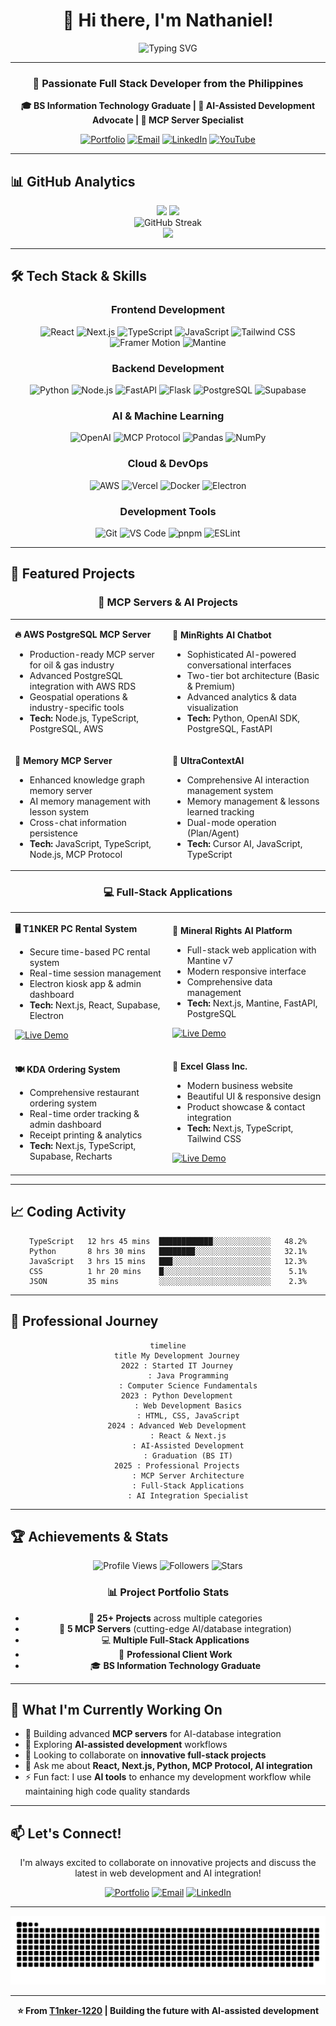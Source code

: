 <div align="center">

# 👋 Hi there, I'm Nathaniel!

<img src="https://readme-typing-svg.herokuapp.com?font=Fira+Code&size=28&duration=3000&pause=1000&color=00D8FF&center=true&vCenter=true&width=600&lines=Full+Stack+Developer;AI-Assisted+Development+Expert;MCP+Server+Architect;Python+%26+TypeScript+Enthusiast;Building+the+Future+with+AI" alt="Typing SVG" />

</div>

---

<div align="center">

### 🚀 **Passionate Full Stack Developer from the Philippines**

**🎓 BS Information Technology Graduate | 🌟 AI-Assisted Development Advocate | 🔧 MCP Server Specialist**

[![Portfolio](https://img.shields.io/badge/Portfolio-FF5722?style=for-the-badge&logo=google-chrome&logoColor=white)](https://portfolio-marquez.vercel.app)
[![Email](https://img.shields.io/badge/Email-D14836?style=for-the-badge&logo=gmail&logoColor=white)](mailto:marquezjohnnathanieljade@gmail.com)
[![LinkedIn](https://img.shields.io/badge/LinkedIn-0077B5?style=for-the-badge&logo=linkedin&logoColor=white)](https://www.linkedin.com/in/john-nathaniel-marquez-866522334)
[![YouTube](https://img.shields.io/badge/YouTube-FF0000?style=for-the-badge&logo=youtube&logoColor=white)](https://www.youtube.com/@t1nkergaming731)

</div>

---

## 📊 **GitHub Analytics**

<div align="center">
  <img height="180em" src="https://github-readme-stats.vercel.app/api?username=T1nker-1220&show_icons=true&theme=tokyonight&include_all_commits=true&count_private=true"/>
  <img height="180em" src="https://github-readme-stats.vercel.app/api/top-langs/?username=T1nker-1220&layout=compact&langs_count=8&theme=tokyonight"/>
</div>

<div align="center">
  <img src="https://github-readme-streak-stats.herokuapp.com/?user=T1nker-1220&theme=tokyonight" alt="GitHub Streak" />
</div>

<div align="center">
  <img src="https://github-readme-activity-graph.vercel.app/graph?username=T1nker-1220&theme=tokyo-night&hide_border=true" />
</div>

---

## 🛠️ **Tech Stack & Skills**

<div align="center">

### **Frontend Development**
![React](https://img.shields.io/badge/React-20232A?style=for-the-badge&logo=react&logoColor=61DAFB)
![Next.js](https://img.shields.io/badge/Next.js-000000?style=for-the-badge&logo=next.js&logoColor=white)
![TypeScript](https://img.shields.io/badge/TypeScript-007ACC?style=for-the-badge&logo=typescript&logoColor=white)
![JavaScript](https://img.shields.io/badge/JavaScript-F7DF1E?style=for-the-badge&logo=javascript&logoColor=black)
![Tailwind CSS](https://img.shields.io/badge/Tailwind_CSS-38B2AC?style=for-the-badge&logo=tailwind-css&logoColor=white)
![Framer Motion](https://img.shields.io/badge/Framer_Motion-0055FF?style=for-the-badge&logo=framer&logoColor=white)
![Mantine](https://img.shields.io/badge/Mantine-339AF0?style=for-the-badge&logo=mantine&logoColor=white)

### **Backend Development**
![Python](https://img.shields.io/badge/Python-3776AB?style=for-the-badge&logo=python&logoColor=white)
![Node.js](https://img.shields.io/badge/Node.js-43853D?style=for-the-badge&logo=node.js&logoColor=white)
![FastAPI](https://img.shields.io/badge/FastAPI-009688?style=for-the-badge&logo=fastapi&logoColor=white)
![Flask](https://img.shields.io/badge/Flask-000000?style=for-the-badge&logo=flask&logoColor=white)
![PostgreSQL](https://img.shields.io/badge/PostgreSQL-316192?style=for-the-badge&logo=postgresql&logoColor=white)
![Supabase](https://img.shields.io/badge/Supabase-3ECF8E?style=for-the-badge&logo=supabase&logoColor=white)

### **AI & Machine Learning**
![OpenAI](https://img.shields.io/badge/OpenAI-412991?style=for-the-badge&logo=openai&logoColor=white)
![MCP Protocol](https://img.shields.io/badge/MCP_Protocol-FF4154?style=for-the-badge&logo=protocol&logoColor=white)
![Pandas](https://img.shields.io/badge/Pandas-150458?style=for-the-badge&logo=pandas&logoColor=white)
![NumPy](https://img.shields.io/badge/NumPy-013243?style=for-the-badge&logo=numpy&logoColor=white)

### **Cloud & DevOps**
![AWS](https://img.shields.io/badge/AWS-FF9900?style=for-the-badge&logo=amazon-aws&logoColor=white)
![Vercel](https://img.shields.io/badge/Vercel-000000?style=for-the-badge&logo=vercel&logoColor=white)
![Docker](https://img.shields.io/badge/Docker-2496ED?style=for-the-badge&logo=docker&logoColor=white)
![Electron](https://img.shields.io/badge/Electron-47848F?style=for-the-badge&logo=electron&logoColor=white)

### **Development Tools**
![Git](https://img.shields.io/badge/Git-F05032?style=for-the-badge&logo=git&logoColor=white)
![VS Code](https://img.shields.io/badge/VS_Code-007ACC?style=for-the-badge&logo=visual-studio-code&logoColor=white)
![pnpm](https://img.shields.io/badge/pnpm-F69220?style=for-the-badge&logo=pnpm&logoColor=white)
![ESLint](https://img.shields.io/badge/ESLint-4B32C3?style=for-the-badge&logo=eslint&logoColor=white)

</div>

---

## 🚀 **Featured Projects**

<div align="center">

### **🤖 MCP Servers & AI Projects**

<table>
<tr>
<td width="50%">

**🔥 AWS PostgreSQL MCP Server**
- Production-ready MCP server for oil & gas industry
- Advanced PostgreSQL integration with AWS RDS
- Geospatial operations & industry-specific tools
- **Tech:** Node.js, TypeScript, PostgreSQL, AWS

</td>
<td width="50%">

**🧠 MinRights AI Chatbot**
- Sophisticated AI-powered conversational interfaces
- Two-tier bot architecture (Basic & Premium)
- Advanced analytics & data visualization
- **Tech:** Python, OpenAI SDK, PostgreSQL, FastAPI

</td>
</tr>
<tr>
<td width="50%">

**💾 Memory MCP Server**
- Enhanced knowledge graph memory server
- AI memory management with lesson system
- Cross-chat information persistence
- **Tech:** JavaScript, TypeScript, Node.js, MCP Protocol

</td>
<td width="50%">

**🎯 UltraContextAI**
- Comprehensive AI interaction management system
- Memory management & lessons learned tracking
- Dual-mode operation (Plan/Agent)
- **Tech:** Cursor AI, JavaScript, TypeScript

</td>
</tr>
</table>

### **💻 Full-Stack Applications**

<table>
<tr>
<td width="50%">

**🖥️ T1NKER PC Rental System**
- Secure time-based PC rental system
- Real-time session management
- Electron kiosk app & admin dashboard
- **Tech:** Next.js, React, Supabase, Electron

[![Live Demo](https://img.shields.io/badge/🚀_Live_Demo-FF5722?style=for-the-badge)](https://portfolio-marquez.vercel.app)

</td>
<td width="50%">

**🏢 Mineral Rights AI Platform**
- Full-stack web application with Mantine v7
- Modern responsive interface
- Comprehensive data management
- **Tech:** Next.js, Mantine, FastAPI, PostgreSQL

[![Live Demo](https://img.shields.io/badge/🚀_Live_Demo-FF5722?style=for-the-badge)](https://www.mineralrights.ai/)

</td>
</tr>
<tr>
<td width="50%">

**🍽️ KDA Ordering System**
- Comprehensive restaurant ordering system
- Real-time order tracking & admin dashboard
- Receipt printing & analytics
- **Tech:** Next.js, TypeScript, Supabase, Recharts

</td>
<td width="50%">

**🏢 Excel Glass Inc.**
- Modern business website
- Beautiful UI & responsive design
- Product showcase & contact integration
- **Tech:** Next.js, TypeScript, Tailwind CSS

[![Live Demo](https://img.shields.io/badge/🚀_Live_Demo-FF5722?style=for-the-badge)](https://excel-glass.vercel.app)

</td>
</tr>
</table>

</div>

---

## 📈 **Coding Activity**

<div align="center">

<!--START_SECTION:waka-->
```text
TypeScript   12 hrs 45 mins  ████████████░░░░░░░░░░░░░   48.2%
Python       8 hrs 30 mins   ████████░░░░░░░░░░░░░░░░░   32.1%
JavaScript   3 hrs 15 mins   ███░░░░░░░░░░░░░░░░░░░░░░   12.3%
CSS          1 hr 20 mins    █░░░░░░░░░░░░░░░░░░░░░░░░    5.1%
JSON         35 mins         ░░░░░░░░░░░░░░░░░░░░░░░░░    2.3%
```
<!--END_SECTION:waka-->

</div>

---

## 🎯 **Professional Journey**

<div align="center">

```mermaid
timeline
    title My Development Journey
    2022 : Started IT Journey
         : Java Programming
         : Computer Science Fundamentals
    2023 : Python Development
         : Web Development Basics
         : HTML, CSS, JavaScript
    2024 : Advanced Web Development
         : React & Next.js
         : AI-Assisted Development
         : Graduation (BS IT)
    2025 : Professional Projects
         : MCP Server Architecture
         : Full-Stack Applications
         : AI Integration Specialist
```

</div>

---

## 🏆 **Achievements & Stats**

<div align="center">

![Profile Views](https://komarev.com/ghpvc/?username=T1nker-1220&color=blueviolet&style=for-the-badge)
![Followers](https://img.shields.io/github/followers/T1nker-1220?style=for-the-badge&color=blue)
![Stars](https://img.shields.io/github/stars/T1nker-1220?style=for-the-badge&color=yellow)

### **📊 Project Portfolio Stats**
- 🚀 **25+ Projects** across multiple categories
- 🤖 **5 MCP Servers** (cutting-edge AI/database integration)
- 💻 **Multiple Full-Stack Applications**
- 🏢 **Professional Client Work**
- 🎓 **BS Information Technology Graduate**

</div>

---

## 🌟 **What I'm Currently Working On**

- 🔭 Building advanced **MCP servers** for AI-database integration
- 🌱 Exploring **AI-assisted development** workflows
- 👯 Looking to collaborate on **innovative full-stack projects**
- 💬 Ask me about **React, Next.js, Python, MCP Protocol, AI integration**
- ⚡ Fun fact: I use **AI tools** to enhance my development workflow while maintaining high code quality standards

---

## 📫 **Let's Connect!**

<div align="center">

I'm always excited to collaborate on innovative projects and discuss the latest in web development and AI integration!

[![Portfolio](https://img.shields.io/badge/🌐_Portfolio-Visit_My_Website-FF5722?style=for-the-badge)](https://portfolio-marquez.vercel.app)
[![Email](https://img.shields.io/badge/📧_Email-Let's_Talk-D14836?style=for-the-badge)](mailto:marquezjohnnathanieljade@gmail.com)
[![LinkedIn](https://img.shields.io/badge/💼_LinkedIn-Connect_With_Me-0077B5?style=for-the-badge)](https://www.linkedin.com/in/john-nathaniel-marquez-866522334)

---

<img src="https://raw.githubusercontent.com/platane/snk/output/github-contribution-grid-snake-dark.svg" alt="Snake animation" />

---

**⭐ From [T1nker-1220](https://github.com/T1nker-1220) | Building the future with AI-assisted development**

</div>
